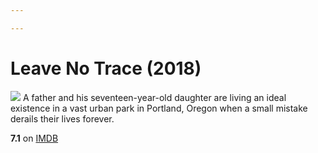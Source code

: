 ```yaml
---

---
```


# Leave No Trace (2018)
![](https://m.media-amazon.com/images/M/MV5BMjE3OTI1MTU0OV5BMl5BanBnXkFtZTgwNTg1MzkzNTM@._V1_SX300.jpg)
A father and his seventeen-year-old daughter are living an ideal existence in a vast urban park in Portland, Oregon when a small mistake derails their lives forever.

**7.1** on [IMDB](https://www.imdb.com/title/tt3892172)
